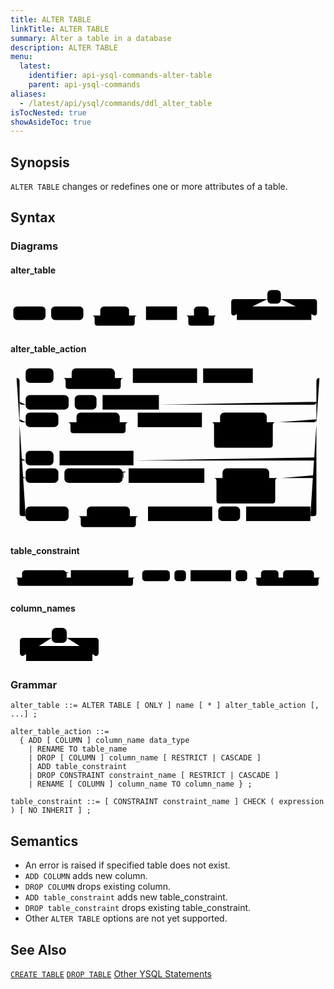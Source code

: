 ```yaml
---
title: ALTER TABLE
linkTitle: ALTER TABLE
summary: Alter a table in a database
description: ALTER TABLE
menu:
  latest:
    identifier: api-ysql-commands-alter-table
    parent: api-ysql-commands
aliases:
  - /latest/api/ysql/commands/ddl_alter_table
isTocNested: true
showAsideToc: true
---
```


## Synopsis
`ALTER TABLE` changes or redefines one or more attributes of a table.

## Syntax

### Diagrams

#### alter_table
<svg class="rrdiagram" version="1.1" xmlns:xlink="http://www.w3.org/1999/xlink" xmlns="http://www.w3.org/2000/svg" width="558" height="78" viewbox="0 0 558 78"><path class="connector" d="M0 50h5m57 0h10m57 0h30m51 0h20m-86 0q5 0 5 5v8q0 5 5 5h61q5 0 5-5v-8q0-5 5-5m5 0h10m55 0h30m26 0h20m-61 0q5 0 5 5v8q0 5 5 5h36q5 0 5-5v-8q0-5 5-5m5 0h30m-5 0q-5 0-5-5v-19q0-5 5-5h59m24 0h59q5 0 5 5v19q0 5-5 5m-5 0h25"/><rect class="literal" x="5" y="34" width="57" height="24" rx="7"/><text class="text" x="15" y="50">ALTER</text><rect class="literal" x="72" y="34" width="57" height="24" rx="7"/><text class="text" x="82" y="50">TABLE</text><rect class="literal" x="159" y="34" width="51" height="24" rx="7"/><text class="text" x="169" y="50">ONLY</text><a xlink:href="../grammar_diagrams#name"><rect class="rule" x="240" y="34" width="55" height="24"/><text class="text" x="250" y="50">name</text></a><rect class="literal" x="325" y="34" width="26" height="24" rx="7"/><text class="text" x="335" y="50">*</text><rect class="literal" x="455" y="5" width="24" height="24" rx="7"/><text class="text" x="465" y="21">,</text><a xlink:href="../grammar_diagrams#alter-table-action"><rect class="rule" x="401" y="34" width="132" height="24"/><text class="text" x="411" y="50">alter_table_action</text></a></svg>

#### alter_table_action
<svg class="rrdiagram" version="1.1" xmlns:xlink="http://www.w3.org/1999/xlink" xmlns="http://www.w3.org/2000/svg" width="520" height="277" viewbox="0 0 520 277"><path class="connector" d="M0 21h25m46 0h30m71 0h20m-106 0q5 0 5 5v8q0 5 5 5h81q5 0 5-5v-8q0-5 5-5m5 0h10m106 0h10m82 0h115m-500 39q0 5 5 5h5m71 0h10m36 0h10m93 0h255q5 0 5-5m-490 29q0 5 5 5h5m54 0h30m71 0h20m-106 0q5 0 5 5v8q0 5 5 5h81q5 0 5-5v-8q0-5 5-5m5 0h10m106 0h30m77 0h20m-107 24q0 5 5 5h5m77 0h5q5 0 5-5m-102-24q5 0 5 5v32q0 5 5 5h87q5 0 5-5v-32q0-5 5-5m5 0h57q5 0 5-5m-490 63q0 5 5 5h5m46 0h10m122 0h297q5 0 5-5m-490 29q0 5 5 5h5m54 0h10m96 0h10m125 0h30m77 0h20m-107 24q0 5 5 5h5m77 0h5q5 0 5-5m-102-24q5 0 5 5v32q0 5 5 5h87q5 0 5-5v-32q0-5 5-5m5 0h53q5 0 5-5m-495-160q5 0 5 5v218q0 5 5 5h5m71 0h30m71 0h20m-106 0q5 0 5 5v8q0 5 5 5h81q5 0 5-5v-8q0-5 5-5m5 0h10m106 0h10m36 0h10m106 0h5q5 0 5-5v-218q0-5 5-5m5 0h5"/><rect class="literal" x="25" y="5" width="46" height="24" rx="7"/><text class="text" x="35" y="21">ADD</text><rect class="literal" x="101" y="5" width="71" height="24" rx="7"/><text class="text" x="111" y="21">COLUMN</text><a xlink:href="../grammar_diagrams#column-name"><rect class="rule" x="202" y="5" width="106" height="24"/><text class="text" x="212" y="21">column_name</text></a><a xlink:href="../grammar_diagrams#data-type"><rect class="rule" x="318" y="5" width="82" height="24"/><text class="text" x="328" y="21">data_type</text></a><rect class="literal" x="25" y="49" width="71" height="24" rx="7"/><text class="text" x="35" y="65">RENAME</text><rect class="literal" x="106" y="49" width="36" height="24" rx="7"/><text class="text" x="116" y="65">TO</text><a xlink:href="../grammar_diagrams#table-name"><rect class="rule" x="152" y="49" width="93" height="24"/><text class="text" x="162" y="65">table_name</text></a><rect class="literal" x="25" y="78" width="54" height="24" rx="7"/><text class="text" x="35" y="94">DROP</text><rect class="literal" x="109" y="78" width="71" height="24" rx="7"/><text class="text" x="119" y="94">COLUMN</text><a xlink:href="../grammar_diagrams#column-name"><rect class="rule" x="210" y="78" width="106" height="24"/><text class="text" x="220" y="94">column_name</text></a><rect class="literal" x="346" y="78" width="77" height="24" rx="7"/><text class="text" x="356" y="94">RESTRICT</text><rect class="literal" x="346" y="107" width="77" height="24" rx="7"/><text class="text" x="356" y="123">CASCADE</text><rect class="literal" x="25" y="141" width="46" height="24" rx="7"/><text class="text" x="35" y="157">ADD</text><a xlink:href="../grammar_diagrams#table-constraint"><rect class="rule" x="81" y="141" width="122" height="24"/><text class="text" x="91" y="157">table_constraint</text></a><rect class="literal" x="25" y="170" width="54" height="24" rx="7"/><text class="text" x="35" y="186">DROP</text><rect class="literal" x="89" y="170" width="96" height="24" rx="7"/><text class="text" x="99" y="186">CONSTRAINT</text><a xlink:href="../grammar_diagrams#constraint-name"><rect class="rule" x="195" y="170" width="125" height="24"/><text class="text" x="205" y="186">constraint_name</text></a><rect class="literal" x="350" y="170" width="77" height="24" rx="7"/><text class="text" x="360" y="186">RESTRICT</text><rect class="literal" x="350" y="199" width="77" height="24" rx="7"/><text class="text" x="360" y="215">CASCADE</text><rect class="literal" x="25" y="233" width="71" height="24" rx="7"/><text class="text" x="35" y="249">RENAME</text><rect class="literal" x="126" y="233" width="71" height="24" rx="7"/><text class="text" x="136" y="249">COLUMN</text><a xlink:href="../grammar_diagrams#column-name"><rect class="rule" x="227" y="233" width="106" height="24"/><text class="text" x="237" y="249">column_name</text></a><rect class="literal" x="343" y="233" width="36" height="24" rx="7"/><text class="text" x="353" y="249">TO</text><a xlink:href="../grammar_diagrams#column-name"><rect class="rule" x="389" y="233" width="106" height="24"/><text class="text" x="399" y="249">column_name</text></a></svg>

#### table_constraint
<svg class="rrdiagram" version="1.1" xmlns:xlink="http://www.w3.org/1999/xlink" xmlns="http://www.w3.org/2000/svg" width="684" height="49" viewbox="0 0 684 49"><path class="connector" d="M0 21h25m96 0h10m125 0h20m-266 0q5 0 5 5v8q0 5 5 5h241q5 0 5-5v-8q0-5 5-5m5 0h10m60 0h10m25 0h10m88 0h10m25 0h30m38 0h10m67 0h20m-150 0q5 0 5 5v8q0 5 5 5h125q5 0 5-5v-8q0-5 5-5m5 0h5"/><rect class="literal" x="25" y="5" width="96" height="24" rx="7"/><text class="text" x="35" y="21">CONSTRAINT</text><a xlink:href="../grammar_diagrams#constraint-name"><rect class="rule" x="131" y="5" width="125" height="24"/><text class="text" x="141" y="21">constraint_name</text></a><rect class="literal" x="286" y="5" width="60" height="24" rx="7"/><text class="text" x="296" y="21">CHECK</text><rect class="literal" x="356" y="5" width="25" height="24" rx="7"/><text class="text" x="366" y="21">(</text><a xlink:href="../grammar_diagrams#expression"><rect class="rule" x="391" y="5" width="88" height="24"/><text class="text" x="401" y="21">expression</text></a><rect class="literal" x="489" y="5" width="25" height="24" rx="7"/><text class="text" x="499" y="21">)</text><rect class="literal" x="544" y="5" width="38" height="24" rx="7"/><text class="text" x="554" y="21">NO</text><rect class="literal" x="592" y="5" width="67" height="24" rx="7"/><text class="text" x="602" y="21">INHERIT</text></svg>

#### column_names
<svg class="rrdiagram" version="1.1" xmlns:xlink="http://www.w3.org/1999/xlink" xmlns="http://www.w3.org/2000/svg" width="156" height="63" viewbox="0 0 156 63"><path class="connector" d="M0 50h25m-5 0q-5 0-5-5v-19q0-5 5-5h46m24 0h46q5 0 5 5v19q0 5-5 5m-5 0h25"/><rect class="literal" x="66" y="5" width="24" height="24" rx="7"/><text class="text" x="76" y="21">,</text><a xlink:href="../grammar_diagrams#column-name"><rect class="rule" x="25" y="34" width="106" height="24"/><text class="text" x="35" y="50">column_name</text></a></svg>

### Grammar
```
alter_table ::= ALTER TABLE [ ONLY ] name [ * ] alter_table_action [, ...] ;

alter_table_action ::=
  { ADD [ COLUMN ] column_name data_type
    | RENAME TO table_name
    | DROP [ COLUMN ] column_name [ RESTRICT | CASCADE ]
    | ADD table_constraint
    | DROP CONSTRAINT constraint_name [ RESTRICT | CASCADE ]
    | RENAME [ COLUMN ] column_name TO column_name } ;

table_constraint ::= [ CONSTRAINT constraint_name ] CHECK ( expression ) [ NO INHERIT ] ;
```

## Semantics

- An error is raised if specified table does not exist.
- `ADD COLUMN` adds new column.
- `DROP COLUMN` drops existing column.
- `ADD table_constraint` adds new table_constraint.
- `DROP table_constraint` drops existing table_constraint.
- Other `ALTER TABLE` options are not yet supported.

## See Also
[`CREATE TABLE`](../ddl_create_table)
[`DROP TABLE`](../ddl_drop_table)
[Other YSQL Statements](..)
